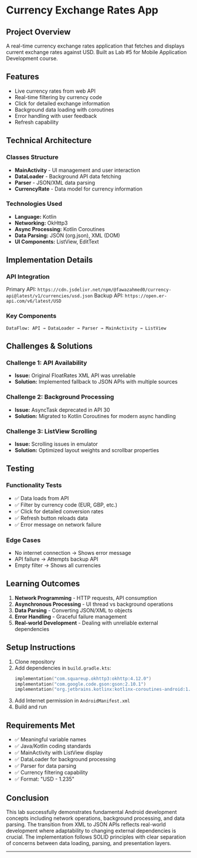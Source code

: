 # **Currency Exchange Rates App**

## **Project Overview**
A real-time currency exchange rates application that fetches and displays current exchange rates against USD. Built as Lab #5 for Mobile Application Development course.

## **Features**
- Live currency rates from web API
- Real-time filtering by currency code
- Click for detailed exchange information
- Background data loading with coroutines
- Error handling with user feedback
- Refresh capability

## **Technical Architecture**

### **Classes Structure**
- **MainActivity** - UI management and user interaction
- **DataLoader** - Background API data fetching
- **Parser** - JSON/XML data parsing
- **CurrencyRate** - Data model for currency information

### **Technologies Used**
- **Language:** Kotlin
- **Networking:** OkHttp3
- **Async Processing:** Kotlin Coroutines
- **Data Parsing:** JSON (org.json), XML (DOM)
- **UI Components:** ListView, EditText

## **Implementation Details**

### **API Integration**
Primary API: `https://cdn.jsdelivr.net/npm/@fawazahmed0/currency-api@latest/v1/currencies/usd.json`
Backup API: `https://open.er-api.com/v6/latest/USD`

### **Key Components**
```
DataFlow: API → DataLoader → Parser → MainActivity → ListView
```

## **Challenges & Solutions**

### **Challenge 1: API Availability**
- **Issue:** Original FloatRates XML API was unreliable
- **Solution:** Implemented fallback to JSON APIs with multiple sources

### **Challenge 2: Background Processing**
- **Issue:** AsyncTask deprecated in API 30
- **Solution:** Migrated to Kotlin Coroutines for modern async handling

### **Challenge 3: ListView Scrolling**
- **Issue:** Scrolling issues in emulator
- **Solution:** Optimized layout weights and scrollbar properties

## **Testing**

### **Functionality Tests**
- ✅ Data loads from API
- ✅ Filter by currency code (EUR, GBP, etc.)
- ✅ Click for detailed conversion rates
- ✅ Refresh button reloads data
- ✅ Error message on network failure

### **Edge Cases**
- No internet connection → Shows error message
- API failure → Attempts backup API
- Empty filter → Shows all currencies

## **Learning Outcomes**

1. **Network Programming** - HTTP requests, API consumption
2. **Asynchronous Processing** - UI thread vs background operations
3. **Data Parsing** - Converting JSON/XML to objects
4. **Error Handling** - Graceful failure management
5. **Real-world Development** - Dealing with unreliable external dependencies

## **Setup Instructions**

1. Clone repository
2. Add dependencies in `build.gradle.kts`:
   ```kotlin
   implementation("com.squareup.okhttp3:okhttp:4.12.0")
   implementation("com.google.code.gson:gson:2.10.1")
   implementation("org.jetbrains.kotlinx:kotlinx-coroutines-android:1.7.3")
   ```
3. Add Internet permission in `AndroidManifest.xml`
4. Build and run

## **Requirements Met**

- ✅ Meaningful variable names
- ✅ Java/Kotlin coding standards
- ✅ MainActivity with ListView display
- ✅ DataLoader for background processing
- ✅ Parser for data parsing
- ✅ Currency filtering capability
- ✅ Format: "USD - 1.235"

## **Conclusion**

This lab successfully demonstrates fundamental Android development concepts including network operations, background processing, and data parsing. The transition from XML to JSON APIs reflects real-world development where adaptability to changing external dependencies is crucial. The implementation follows SOLID principles with clear separation of concerns between data loading, parsing, and presentation layers.

---
